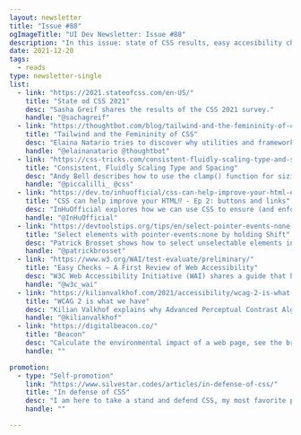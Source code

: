 ```yaml
---
layout: newsletter
title: "Issue #88"
ogImageTitle: "UI Dev Newsletter: Issue #88"
description: "In this issue: state of CSS results, easy accesibility checks, environmental impact of a web page, and more."
date: 2021-12-20
tags:
  - reads
type: newsletter-single
list:
  - link: "https://2021.stateofcss.com/en-US/"
    title: "State od CSS 2021"
    desc: "Sasha Greif shares the results of the CSS 2021 survey."
    handle: "@sachagreif"
  - link: "https://thoughtbot.com/blog/tailwind-and-the-femininity-of-css"
    title: "Tailwind and the Femininity of CSS"
    desc: "Elaina Natario tries to discover why utilities and frameworks such as Tailwind are often met with bandwagon attacks from its community."
    handle: "@elainanatario @thoughtbot"
  - link: "https://css-tricks.com/consistent-fluidly-scaling-type-and-spacing/"
    title: "Consistent, Fluidly Scaling Type and Spacing"
    desc: "Andy Bell describes how to use the clamp() function for sizing scale."
    handle: "@piccalilli_ @css"
  - link: "https://dev.to/inhuofficial/css-can-help-improve-your-html-ep-2-buttons-and-links-21m9"
    title: "CSS can help improve your HTML⁉ - Ep 2: buttons and links"
    desc: "InHuOfficial explores how we can use CSS to ensure (and enforce) that we are using button and anchor elements correctly."
    handle: "@InHuOfficial"
  - link: "https://devtoolstips.org/tips/en/select-pointer-events-none-elements/"
    title: "Select elements with pointer-events:none by holding Shift"
    desc: "Patrick Brosset shows how to select unselectable elements in Chrome and Edge DevTools."
    handle: "@patrickbrosset"
  - link: "https://www.w3.org/WAI/test-evaluate/preliminary/"
    title: "Easy Checks – A First Review of Web Accessibility"
    desc: "W3C Web Accessibility Initiative (WAI) shares a guide that helps you start to assess the accessibility of a web page."
    handle: "@w3c_wai"
  - link: "https://kilianvalkhof.com/2021/accessibility/wcag-2-is-what-we-have/"
    title: "WCAG 2 is what we have"
    desc: "Kilian Valkhof explains why Advanced Perceptual Contrast Algorithm is not yet implemented in the Polypane browser."
    handle: "@kilianvalkhof"
  - link: "https://digitalbeacon.co/"
    title: "Beacon"
    desc: "Calculate the environmental impact of a web page, see the breakdown and learn what measures can be taken to improve it."
    handle: ""

promotion:
  - type: "Self-promotion"
    link: "https://www.silvestar.codes/articles/in-defense-of-css/"
    title: "In defense of CSS"
    desc: "I am here to take a stand and defend CSS, my most favorite programming language."
    handle: ""

---
```

